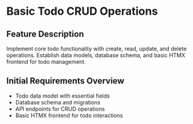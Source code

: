 # Basic Todo CRUD Operations

## Feature Description
Implement core todo functionality with create, read, update, and delete operations. Establish data models, database schema, and basic HTMX frontend for todo management.

## Initial Requirements Overview
- Todo data model with essential fields
- Database schema and migrations
- API endpoints for CRUD operations
- Basic HTMX frontend for todo interactions